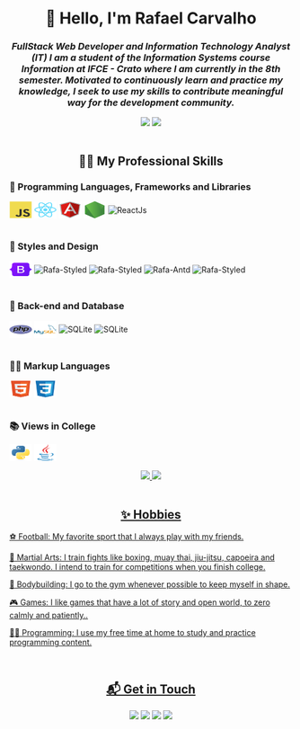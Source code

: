 <h1 align='center'> 👋 Hello, I'm Rafael Carvalho </h1>
<h3 align='center'><em>
   FullStack Web Developer and Information Technology Analyst (IT) I am a student of the Information Systems course
    Information at IFCE - Crato where I am currently in the 8th semester.
    Motivated to continuously learn and practice my knowledge, I seek to use my skills to contribute
    meaningful way for the development community.</em>
</h3>
<div align='center'>
  <a href='https://rafaelcarvalho-dev.web.app/' target='_blank'><img
      src='https://img.shields.io/badge/-PORTF%C3%93LIO-%234361ee?style=for-the-badge' target='_blank'></a>
  <a href='https://www.canva.com/design/DAFCyKyjIeM/kLdG6gaV7tI2FsD36Za0TA/edit?utm_content=DAFCyKyjIeM&utm_campaign=designshare&utm_medium=link2&utm_source=sharebutton'
    target='_blank'><img src='https://img.shields.io/badge/-CURR%C3%8DCULO-lightgrey?style=for-the-badge'
      target='_blank'></a>
</div>

<br>

<h2 align='center'> 👩‍💻 My Professional Skills </h2>

<h3>🚀 Programming Languages, Frameworks and Libraries</h3>
<div display: 'inline-block'>
  <img align='center' alt='Javascript' height='30' width='40'
    src='https://raw.githubusercontent.com/devicons/devicon/master/icons/javascript/javascript-original.svg'>
     <img align='center' alt='ReactJs' height='30' width='40'
    src='https://raw.githubusercontent.com/devicons/devicon/master/icons/react/react-original.svg'>
  <img align='center' alt='ReactJs' height='30' width='40'
    src='https://raw.githubusercontent.com/devicons/devicon/master/icons/angularjs/angularjs-original.svg'>
  <img align='center' alt='NodeJS' height='30' width='40'
    src='https://raw.githubusercontent.com/devicons/devicon/master/icons/nodejs/nodejs-original.svg'>
  <img align='center' alt='ReactJs' height='30'
    src='https://user-images.githubusercontent.com/43313420/105893220-1bae8780-6013-11eb-87be-eeac845ecc6f.png'>
</div>

<br>

<h3>🎨 Styles and Design</h3>

<div display: 'inline-block'>
  <img align='center' alt='Rafa-Bootstrap' height='30' width='40'
    src='https://raw.githubusercontent.com/devicons/devicon/master/icons/bootstrap/bootstrap-original.svg'>
  <img align='center' alt='Rafa-Styled' height='30' width='30' src='https://www.styled-components.com/atom.png'>
  <img align='center' alt='Rafa-Styled' height='30' width='40'
    src='https://cdn.jsdelivr.net/gh/devicons/devicon/icons/materialui/materialui-original.svg'>
  <img align='center' alt='Rafa-Antd' height='30' width='40'
src='https://cdn.jsdelivr.net/gh/devicons/devicon/icons/sass/antdesign-original.svg'>
      <img align='center' alt='Rafa-Styled' height='30' width='40'
    src='https://cdn.jsdelivr.net/gh/devicons/devicon/icons/sass/sass-original.svg'>
</div>

<br>

<h3>💾 Back-end and Database</h3>
<div display: 'inline-block'>
  <img align='center' alt='Php' height='30' width='40'
    src='https://raw.githubusercontent.com/devicons/devicon/master/icons/php/php-original.svg'>
  <img align='center' alt='MySql' height='30' width='40'
    src='https://raw.githubusercontent.com/devicons/devicon/master/icons/mysql/mysql-original-wordmark.svg'>
  <img align='center' alt='SQLite' height='30' width='40'
    src='https://cdn.jsdelivr.net/gh/devicons/devicon/icons/sqlite/sqlite-original.svg'>
  <img align='center' alt='SQLite' height='30' width='40'
    src='https://cdn.jsdelivr.net/gh/devicons/devicon/icons/express/express-original-wordmark.svg'>

</div>

<br>

<h3>👩‍💻 Markup Languages</h3>
<div display: 'inline-block'>
  <img align='center' alt='Rafa-HTML' height='30' width='40'
    src='https://raw.githubusercontent.com/devicons/devicon/master/icons/html5/html5-original.svg'>
  <img align='center' alt='Rafa-CSS' height='30' width='40'
    src='https://raw.githubusercontent.com/devicons/devicon/master/icons/css3/css3-original.svg'>
</div>

<br>

<h3>📚 Views in College</h3>
<div display: 'inline-block'>
  <img align='center' alt='Python' height='30' width='40'
    src='https://raw.githubusercontent.com/devicons/devicon/master/icons/python/python-original.svg'>
  <img align='center' alt='Java' height='30' width='40'
    src='https://raw.githubusercontent.com/devicons/devicon/master/icons/java/java-original.svg'>
</div>

<br>

<div align='center'>
  <a href='https://github.com/rafaelcarvalho-git'>
    <img height='180em'
      src='https://github-readme-stats.vercel.app/api?username=rafaelcarvalho-git&show_icons=true&theme=dark&include_all_commits=true&count_private=true' />
    <img height='180em'
      src='https://github-readme-stats.vercel.app/api/top-langs/?username=rafaelcarvalho-git&layout=compact&langs_count=7&theme=dark' />
</div>

<br>

<h2 align='center'>✨ Hobbies </h2>
<div>
  <p>⚽ Football: My favorite sport that I always play with my friends.</p>
  <p>🥊 Martial Arts: I train fights like boxing, muay thai, jiu-jitsu, capoeira and taekwondo. I intend to train for
    competitions when you finish college.</p>
  <p>💪 Bodybuilding: I go to the gym whenever possible to keep myself in shape.</p>
  <p>🎮 Games: I like games that have a lot of story and open world, to zero calmly and patiently..</p>
  <p>👨‍💻 Programming: I use my free time at home to study and practice programming content.</p>
</div>
<br>

<h2 align='center'> 📬 Get in Touch</h2>
<div align='center'>
  <a href='https://api.whatsapp.com/send/?phone=5588988573004&text&app_absent=0' target='_blank'><img
      src='https://img.shields.io/badge/WhatsApp-25D366?style=for-the-badge&logo=whatsapp&logoColor=white'
      target='_blank'></a>
  <a href='https://instagram.com/rafaelcarvalho.py' target='_blank'><img
      src='https://img.shields.io/badge/-Instagram-%23E4405F?style=for-the-badge&logo=instagram&logoColor=white'
      target='_blank'></a>
  <a href='mailto:rafaskyplay@gmail.com'><img
      src='https://img.shields.io/badge/-Gmail-%23333?style=for-the-badge&logo=gmail&logoColor=white'
      target='_blank'></a>
  <a href='https://www.linkedin.com/in/rafaelcarvalho-ti/-45875016a' target='_blank'><img
      src='https://img.shields.io/badge/-LinkedIn-%230077B5?style=for-the-badge&logo=linkedin&logoColor=white'
      target='_blank'></a>
</div>
